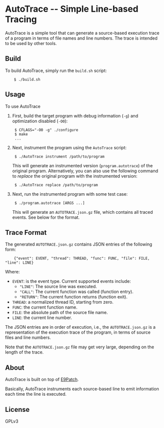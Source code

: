 # AutoTrace -- Simple Line-based Tracing

AutoTrace is a simple tool that can generate a source-based execution trace of
a program in terms of file names and line numbers.
The trace is intended to be used by other tools.

## Build

To build AutoTrace, simply run the `build.sh` script:

        $ ./build.sh

## Usage

To use AutoTrace

1. First, build the target program with debug information (`-g`) and
   optimization disabled (`-O0`):

        $ CFLAGS="-O0 -g" ./configure
        $ make
        ...

2. Next, instrument the program using the `AutoTrace` script:

        $ ./AutoTrace instrument /path/to/program

   This will generate an instrumented version (`program.autotrace`) of the
   original program.
   Alternatively, you can also use the following command to *replace* the
   original program with the instrumented version:

        $ ./AutoTrace replace /path/to/program

3. Next, run the instrumented program with some test case:

        $ ./program.autotrace [ARGS ...]

   This will generate an `AUTOTRACE.json.gz` file, which contains all traced
   events.
   See below for the format.

## Trace Format

The generated `AUTOTRACE.json.gz` contains JSON entries of the following form:

        {"event": EVENT, "thread": THREAD, "func": FUNC, "file": FILE, "line": LINE}

Where:

* `EVENT`: is the event type.
  Current supported events include:
  - `"LINE"`: The source line was executed.
  - `"CALL"`: The current function was called (function entry).
  - `"RETURN"`: The current function returns (function exit).
* `THREAD`: a normalized thread ID, starting from zero.
* `FUNC`: the current function name.
* `FILE`: the absolute path of the source file name.
* `LINE`: the current line number.

The JSON entries are in order of execution, i.e., the `AUTOTRACE.json.gz` is a
representation of the execution trace of the program, in terms of source files
and line numbers.

Note that the `AUTOTRACE.json.gz` file may get very large, depending on the
length of the trace.

## About

AutoTrace is built on top of [E9Patch](https://github.com/GJDuck/e9patch).

Basically, AutoTrace instruments each source-based line to emit information
each time the line is executed.

## License

GPLv3

